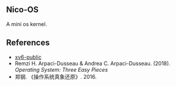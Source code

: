 ## Nico-OS
A mini os kernel.

## References
- [xv6-public](https://github.com/mit-pdos/xv6-public)
- Remzi H. Arpaci-Dusseau & Andrea C. Arpaci-Dusseau. (2018). *Operating System: Three Easy Pieces*
- 郑钢. 《操作系统真象还原》. 2016.
